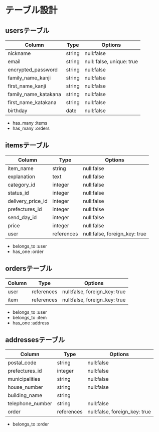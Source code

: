 # テーブル設計

## usersテーブル

| Column               | Type     | Options                   |
| -------------------- | -------- | ------------------------- |
| nickname             | string   | null:false                |
| email                | string   | null: false, unique: true |
| encrypted_password   | string   | null:false                |
| family_name_kanji    | string   | null:false                |
| first_name_kanji     | string   | null:false                |
| family_name_katakana | string   | null:false                |
| first_name_katakana  | string   | null:false                |
| birthday             | date     | null:false                |

- has_many :items
- has_many :orders

## itemsテーブル

| Column            | Type       | Options                       |
| ----------------- | ---------- | ----------------------------- |
| item_name         | string     | null:false                    |
| explanation       | text       | null:false                    |
| category_id       | integer    | null:false                    |
| status_id         | integer    | null:false                    |
| delivery_price_id | integer    | null:false                    |
| prefectures_id    | integer    | null:false                    |
| send_day_id       | integer    | null:false                    |
| price             | integer    | null:false                    |
| user              | references | null:false, foreign_key: true |

- belongs_to :user
- has_one :order

## ordersテーブル

| Column | Type       | Options                       |
| ------ | ---------- | ----------------------------- |
| user   | references | null:false, foreign_key: true |
| item   | references | null:false, foreign_key: true |

- belongs_to :user
- belongs_to :item
- has_one :address

## addressesテーブル

| Column           | Type       | Options                       |
| ---------------- | ---------- | ----------------------------- |
| postal_code      | string     | null:false                    |
| prefectures_id   | integer    | null:false                    |
| municipalities   | string     | null:false                    |
| house_number     | string     | null:false                    |
| building_name    | string     |                               |
| telephone_number | string     | null:false                    |
| order            | references | null:false, foreign_key: true |

- belongs_to :order